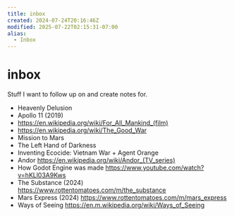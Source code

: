 ```yaml
---
title: inbox
created: 2024-07-24T20:16:46Z
modified: 2025-07-22T02:15:31-07:00
alias:
  - Inbox
---
```


# inbox

Stuff I want to follow up on and create notes for.

- Heavenly Delusion
- Apollo 11 (2019)
- https://en.wikipedia.org/wiki/For_All_Mankind_(film)
- https://en.wikipedia.org/wiki/The_Good_War
- Mission to Mars
- The Left Hand of Darkness
- Inventing Ecocide: Vietnam War + Agent Orange
- Andor https://en.wikipedia.org/wiki/Andor_(TV_series)
- How Godot Engine was made https://www.youtube.com/watch?v=hKLl03A9Kws
- The Substance (2024) https://www.rottentomatoes.com/m/the_substance
- Mars Express (2024) https://www.rottentomatoes.com/m/mars_express
- Ways of Seeing https://en.m.wikipedia.org/wiki/Ways_of_Seeing
